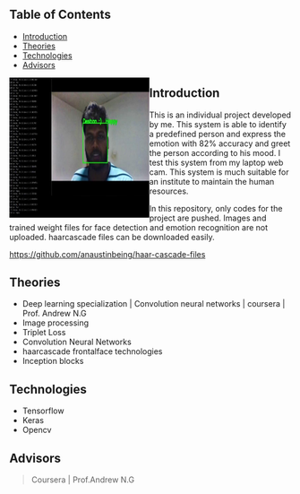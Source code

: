 ## Table of Contents

* [Introduction](#introduction)
* [Theories](#theories)
* [Technologies](#technologies)
* [Advisors](#advisors)
 
<div id="intro" >
    <div class="inline-block">
        <img src ="https://github.com/Deshanch/Greeter/blob/main/sources/1607535085308.jpg" align="left" width="250" height="250">
    </div>
</div> 
 
## Introduction

This is an individual project developed by me. This system is able to identify a predefined person and express the emotion with 82% accuracy and greet the person according to his mood. I test this system from my laptop web cam. This system is much suitable for an institute to maintain the human resources.

In this repository, only codes for the project are pushed. Images and trained weight files for face detection and emotion recognition are not uploaded. haarcascade files can be downloaded easily.

https://github.com/anaustinbeing/haar-cascade-files

## Theories
* Deep learning specialization | Convolution neural networks | coursera | Prof. Andrew N.G
* Image processing
* Triplet Loss
* Convolution Neural Networks
* haarcascade frontalface technologies
* Inception blocks

## Technologies
* Tensorflow
* Keras
* Opencv

## Advisors

>Coursera | Prof.Andrew N.G








